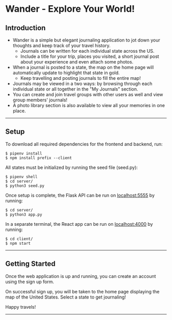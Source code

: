 # Wander - Explore Your World!

## Introduction

- Wander is a simple but elegant journaling application to jot down your thoughts and keep track of your travel history.
    - Journals can be written for each individual state across the US.
    - Include a title for your trip, places you visited, a short journal post about your experience and even attach some photos.
- When a journal is posted to a state, the map on the home page will automatically update to highlight that state in gold.
    - Keep travelling and posting journals to fill the entire map!
- Journals may be viewed in a two ways: by browsing through each individual state or all together in the "My Journals" section.
- You can create and join travel groups with other users as well and view group members' journals!
- A photo library section is also available to view all your memories in one place. 

***

## Setup


To download all required dependencies for the frontend and backend, run:
```console
$ pipenv install
$ npm install prefix --client
```


All states must be initialized by running the seed file (seed.py):
```console
$ pipenv shell
$ cd server/
$ python3 seed.py
```


Once setup is complete, the Flask API can be run on [localhost:5555](http://localhost:5555 "localhost:5555") by running:
```console
$ cd server/
$ python3 app.py
```


In a separate terminal, the React app can be run on [localhost:4000](http://localhost:4000 "localhost:4000") by running:
```console
$ cd client/
$ npm start
```

***

## Getting Started

Once the web application is up and running, you can create an account using the sign up form.

On successful sign up, you will be taken to the home page displaying the map of the United States. Select a state to get journaling!

Happy travels!

***